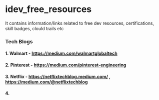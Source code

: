 # idev_free_resources
It contains information/links related to free dev resources, certifications, skill badges, clould trails etc



### Tech Blogs

#### 1. Walmart - https://medium.com/walmartglobaltech
#### 2. Pinterest - https://medium.com/pinterest-engineering
#### 3. Netflix - https://netflixtechblog.medium.com/ , https://medium.com/@netflixtechblog
#### 4. 
